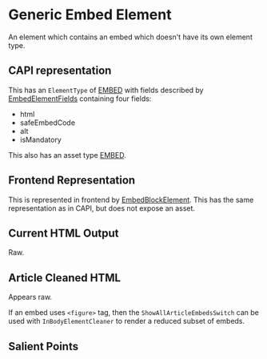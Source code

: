 # Generic Embed Element

An element which contains an embed which doesn't have its own element type.

## CAPI representation

This has an `ElementType` of [EMBED](https://github.com/guardian/content-api-models/blob/master/models/src/main/thrift/content/v1.thrift#L55) with fields described by [EmbedElementFields](https://github.com/guardian/content-api-models/blob/master/models/src/main/thrift/content/v1.thrift#L622) containing four fields:

-   html
-   safeEmbedCode
-   alt
-   isMandatory

This also has an asset type [EMBED](https://github.com/guardian/content-api-models/blob/master/models/src/main/thrift/content/v1.thrift#L203).

## Frontend Representation

This is represented in frontend by [EmbedBlockElement](https://github.com/guardian/frontend/blob/9a2e342437858c621b39eda3ea459e893770af93/common/app/model/liveblog/BlockElement.scala#L16). This has the same representation as in CAPI, but does not expose an asset.

## Current HTML Output

Raw.

## Article Cleaned HTML

Appears raw.

If an embed uses `<figure>` tag, then the `ShowAllArticleEmbedsSwitch` can be used with `InBodyElementCleaner` to render a reduced subset of embeds.

## Salient Points
